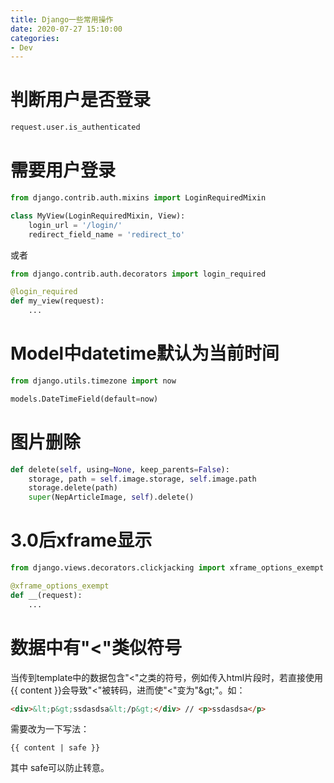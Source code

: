 ```yaml
---
title: Django一些常用操作
date: 2020-07-27 15:10:00
categories:
- Dev
---
```




# 判断用户是否登录

```python
request.user.is_authenticated
```



# 需要用户登录

``` python
from django.contrib.auth.mixins import LoginRequiredMixin

class MyView(LoginRequiredMixin, View):
    login_url = '/login/'
    redirect_field_name = 'redirect_to'
```

或者

``` python
from django.contrib.auth.decorators import login_required

@login_required
def my_view(request):
    ...
```



# Model中datetime默认为当前时间

``` python
from django.utils.timezone import now

models.DateTimeField(default=now)
```





# 图片删除

```python
def delete(self, using=None, keep_parents=False):
    storage, path = self.image.storage, self.image.path
    storage.delete(path)
    super(NepArticleImage, self).delete()
```



# 3.0后xframe显示

```python
from django.views.decorators.clickjacking import xframe_options_exempt

@xframe_options_exempt
def __(request):
    ...
```





# 数据中有"<"类似符号

当传到template中的数据包含"<"之类的符号，例如传入html片段时，若直接使用{{ content }}会导致"<"被转码，进而使"<"变为"\&gt;"。如：

```html
<div>&lt;p&gt;ssdasdsa&lt;/p&gt;</div> // <p>ssdasdsa</p>
```

需要改为一下写法：

```
{{ content | safe }}
```

其中 safe可以防止转意。


